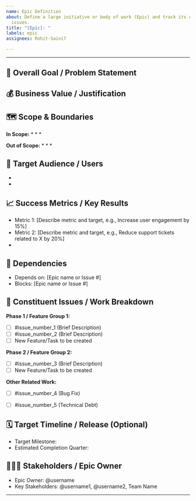 ```yaml
---
name: Epic Definition
about: Define a large initiative or body of work (Epic) and track its constituent
  issues.
title: "[Epic]: "
labels: epic
assignees: Rohit-Saini7

---
```


---

## 🎯 Overall Goal / Problem Statement
## 💰 Business Value / Justification
## 🗺️ Scope & Boundaries
**In Scope:**
*
*
*

**Out of Scope:**
*
*
*


## 👥 Target Audience / Users
*
*


## 📈 Success Metrics / Key Results
* Metric 1: [Describe metric and target, e.g., Increase user engagement by 15%]
* Metric 2: [Describe metric and target, e.g., Reduce support tickets related to X by 20%]
*


## 🔗 Dependencies
* Depends on: [Epic name or Issue #]
* Blocks: [Epic name or Issue #]


## 🧩 Constituent Issues / Work Breakdown
**Phase 1 / Feature Group 1:**
- [ ] #issue_number_1 (Brief Description)
- [ ] #issue_number_2 (Brief Description)
- [ ] New Feature/Task to be created

**Phase 2 / Feature Group 2:**
- [ ] #issue_number_3 (Brief Description)
- [ ] New Feature/Task to be created

**Other Related Work:**
- [ ] #issue_number_4 (Bug Fix)
- [ ] #issue_number_5 (Technical Debt)


## 🗓️ Target Timeline / Release (Optional)
* Target Milestone:
* Estimated Completion Quarter:


## 🧑‍🤝‍🧑 Stakeholders / Epic Owner
* Epic Owner: @username
* Key Stakeholders: @username1, @username2, Team Name

---
